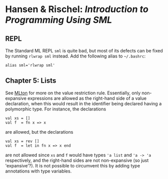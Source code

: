 # Hansen & Rischel: *Introduction to Programming Using SML*

## REPL

The Standard ML REPL `sml` is quite bad, but most of its defects can be fixed by running `rlwrap sml` instead. Add the following alias to `~/.bashrc`:

    alias sml='rlwrap sml'


## Chapter 5: Lists

See [MLton](http://mlton.org/ValueRestriction#_alternatives_to_the_value_restriction) for more on the value restriction rule. Essentially, only non-expansive expressions are allowed as the right-hand side of a value declaration, when this would result in the identifier being declared having a polymorphic type. For instance, the declarations

    val xs = []
    val f  = fn x => x

are allowed, but the declarations

    val xs = rev []
    val f  = let in fn x => x end

are not allowed since `xs` and `f` would have types `'a list` and `'a -> 'a` respectively, and the right-hand sides are not non-expansive (so just 'expansive'?). It is not possible to circumvent this by adding type annotations with type variables.
